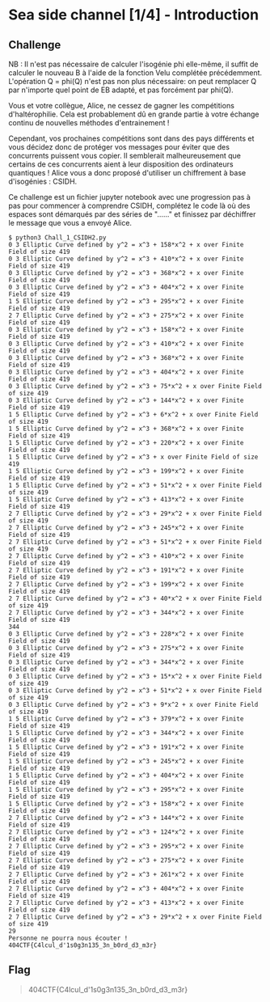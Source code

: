 # Sea side channel [1/4] - Introduction

## Challenge
NB : Il n'est pas nécessaire de calculer l'isogénie phi elle-même, il suffit de calculer le nouveau B à l'aide de la fonction Velu complétée précédemment. L'opération Q = phi(Q) n'est pas non plus nécessaire: on peut remplacer Q par n'importe quel point de EB adapté, et pas forcément par phi(Q).

Vous et votre collègue, Alice, ne cessez de gagner les compétitions d'haltérophilie. Cela est probablement dû en grande partie à votre échange continu de nouvelles méthodes d'entrainement !

Cependant, vos prochaines compétitions sont dans des pays différents et vous décidez donc de protéger vos messages pour éviter que des concurrents puissent vous copier. Il semblerait malheureusement que certains de ces concurrents aient à leur disposition des ordinateurs quantiques ! Alice vous a donc proposé d'utiliser un chiffrement à base d'isogénies : CSIDH.

Ce challenge est un fichier jupyter notebook avec une progression pas à pas pour commencer à comprendre CSIDH, complétez le code là où des espaces sont démarqués par des séries de "......" et finissez par déchiffrer le message que vous a envoyé Alice.


```console
$ python3 Chall_1_CSIDH2.py
0 3 Elliptic Curve defined by y^2 = x^3 + 158*x^2 + x over Finite Field of size 419
0 3 Elliptic Curve defined by y^2 = x^3 + 410*x^2 + x over Finite Field of size 419
0 3 Elliptic Curve defined by y^2 = x^3 + 368*x^2 + x over Finite Field of size 419
0 3 Elliptic Curve defined by y^2 = x^3 + 404*x^2 + x over Finite Field of size 419
1 5 Elliptic Curve defined by y^2 = x^3 + 295*x^2 + x over Finite Field of size 419
2 7 Elliptic Curve defined by y^2 = x^3 + 275*x^2 + x over Finite Field of size 419
0 3 Elliptic Curve defined by y^2 = x^3 + 158*x^2 + x over Finite Field of size 419
0 3 Elliptic Curve defined by y^2 = x^3 + 410*x^2 + x over Finite Field of size 419
0 3 Elliptic Curve defined by y^2 = x^3 + 368*x^2 + x over Finite Field of size 419
0 3 Elliptic Curve defined by y^2 = x^3 + 404*x^2 + x over Finite Field of size 419
0 3 Elliptic Curve defined by y^2 = x^3 + 75*x^2 + x over Finite Field of size 419
0 3 Elliptic Curve defined by y^2 = x^3 + 144*x^2 + x over Finite Field of size 419
1 5 Elliptic Curve defined by y^2 = x^3 + 6*x^2 + x over Finite Field of size 419
1 5 Elliptic Curve defined by y^2 = x^3 + 368*x^2 + x over Finite Field of size 419
1 5 Elliptic Curve defined by y^2 = x^3 + 220*x^2 + x over Finite Field of size 419
1 5 Elliptic Curve defined by y^2 = x^3 + x over Finite Field of size 419
1 5 Elliptic Curve defined by y^2 = x^3 + 199*x^2 + x over Finite Field of size 419
1 5 Elliptic Curve defined by y^2 = x^3 + 51*x^2 + x over Finite Field of size 419
1 5 Elliptic Curve defined by y^2 = x^3 + 413*x^2 + x over Finite Field of size 419
2 7 Elliptic Curve defined by y^2 = x^3 + 29*x^2 + x over Finite Field of size 419
2 7 Elliptic Curve defined by y^2 = x^3 + 245*x^2 + x over Finite Field of size 419
2 7 Elliptic Curve defined by y^2 = x^3 + 51*x^2 + x over Finite Field of size 419
2 7 Elliptic Curve defined by y^2 = x^3 + 410*x^2 + x over Finite Field of size 419
2 7 Elliptic Curve defined by y^2 = x^3 + 191*x^2 + x over Finite Field of size 419
2 7 Elliptic Curve defined by y^2 = x^3 + 199*x^2 + x over Finite Field of size 419
2 7 Elliptic Curve defined by y^2 = x^3 + 40*x^2 + x over Finite Field of size 419
2 7 Elliptic Curve defined by y^2 = x^3 + 344*x^2 + x over Finite Field of size 419
344
0 3 Elliptic Curve defined by y^2 = x^3 + 228*x^2 + x over Finite Field of size 419
0 3 Elliptic Curve defined by y^2 = x^3 + 275*x^2 + x over Finite Field of size 419
0 3 Elliptic Curve defined by y^2 = x^3 + 344*x^2 + x over Finite Field of size 419
0 3 Elliptic Curve defined by y^2 = x^3 + 15*x^2 + x over Finite Field of size 419
0 3 Elliptic Curve defined by y^2 = x^3 + 51*x^2 + x over Finite Field of size 419
0 3 Elliptic Curve defined by y^2 = x^3 + 9*x^2 + x over Finite Field of size 419
1 5 Elliptic Curve defined by y^2 = x^3 + 379*x^2 + x over Finite Field of size 419
1 5 Elliptic Curve defined by y^2 = x^3 + 344*x^2 + x over Finite Field of size 419
1 5 Elliptic Curve defined by y^2 = x^3 + 191*x^2 + x over Finite Field of size 419
1 5 Elliptic Curve defined by y^2 = x^3 + 245*x^2 + x over Finite Field of size 419
1 5 Elliptic Curve defined by y^2 = x^3 + 404*x^2 + x over Finite Field of size 419
1 5 Elliptic Curve defined by y^2 = x^3 + 295*x^2 + x over Finite Field of size 419
1 5 Elliptic Curve defined by y^2 = x^3 + 158*x^2 + x over Finite Field of size 419
2 7 Elliptic Curve defined by y^2 = x^3 + 144*x^2 + x over Finite Field of size 419
2 7 Elliptic Curve defined by y^2 = x^3 + 124*x^2 + x over Finite Field of size 419
2 7 Elliptic Curve defined by y^2 = x^3 + 295*x^2 + x over Finite Field of size 419
2 7 Elliptic Curve defined by y^2 = x^3 + 275*x^2 + x over Finite Field of size 419
2 7 Elliptic Curve defined by y^2 = x^3 + 261*x^2 + x over Finite Field of size 419
2 7 Elliptic Curve defined by y^2 = x^3 + 404*x^2 + x over Finite Field of size 419
2 7 Elliptic Curve defined by y^2 = x^3 + 413*x^2 + x over Finite Field of size 419
2 7 Elliptic Curve defined by y^2 = x^3 + 29*x^2 + x over Finite Field of size 419
29
Personne ne pourra nous écouter ! 404CTF{C4lcul_d'1s0g3n135_3n_b0rd_d3_m3r}
```

## Flag
> 404CTF{C4lcul_d'1s0g3n135_3n_b0rd_d3_m3r}
